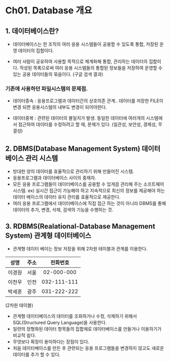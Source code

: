 # **Ch01. Database 개요**

## **1. 데이터베이스란?**

- 데이터베이스는 한 조직의 여러 응용 시스템들이 공용할 수 있도록 통합, 저장된 운영 데이터의 집합이다.

- 여러 사람이 공유하여 사용할 목적으로 체계화해 통합, 관리하는 데이터의 집합이다. 
  작성된 목록으로써 여러 응용 시스템들의 통합된 정보들을 저장하여 운영할 수 있는 공용 데이터들의 묶음이다. (구글 검색 결과)

### 기존에 사용하던 파일시스템의 문제점.

- 데이터종속 : 응용프로그램과 데이터간의 상호의존 관계..
  데이터를 저장한 FILE이 변경 되면 응용시스템의 내부도 변경이 되어야한다.

- 데이터중복 : 관련된 데이터의 불일치가 발생.
  동일한 데이터에 여러개의 시스템에서 접근하여 데이터를 수정하려고 할 때, 문제가 있다.
  (일관성, 보안성, 경제성, 무결성)



## **2. DBMS(Database Management System) 데이터베이스 관리 시스템**

- 방대한 양의 데이터를 효율적으로 관리하기 위해 만들어진 시스템.
- 응용프로그램과 데이터베이스 사이의 중재자.
- 모든 응용 프로그램들이 데이터베이스를 공용할 수 있게끔 관리해 주는 소프트웨어 시스템.
  ex) 실시간 접근이 가능해야 하고 지속적으로 최신의 정보를 제공해야 하는 데이터 베이스의 데이터 유지 관리를 효율적으로 제공한다.
- 여러 응용 프로그램에서 데이터베이스에 직접 접근 하는 것이 아니라 DBMS를 통해 데이터의 추가, 변경, 삭제, 검색의 기능을 수행하는 것.



## **3. RDBMS(Realational-Database Management System) 관계형 데이터베이스**

- 관계형 데이터 베이는 정보 저장을 위해 2차원 테이블과 관계를 이용한다.

|성명|주소|전화번호|
|:---:|:---:|:----------:|
|이경원|서울|02-000-000|
|이천우|인천|032-111-111|
|박세훈|광주|031-222-222|

(2차원 테이블)

- 관계형 데이터베이스의 데이터를 조회하거나 수정, 삭제하기 위해서 SQL(Structured Query Language)을 사용한다.
- 일련의 정형화된 데이터 항목들의 집합체로 데이터베이스를 만들거나 이용하기가 비교적 쉽다.
- 무엇보다 확장이 용이하다는 장점이 있다.
- 처음 데이터베이스를 만든 후 관련되는 응용 프로그램들을 변경하지 않고도 새로운 데이터를 추가 할 수 있다.
